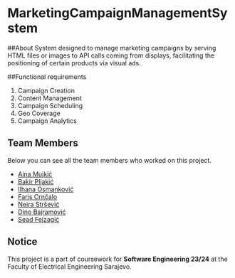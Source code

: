 # MarketingCampaignManagementSystem

##About
System designed to manage marketing campaigns by serving HTML files or
images to API calls coming from displays, facilitating the positioning of certain products via visual ads.

##Functional requirements
1. Campaign Creation
2. Content Management
3. Campaign Scheduling
4. Geo Coverage
5. Campaign Analytics

## Team Members
Below you can see all the team members who worked on this project.
- [Ajna Mujkić](mailto:amujkic1@etf.unsa.ba)
- [Bakir Pljakić](mailto:bpljakic1@etf.unsa.ba)
- [Ilhana Osmanković](mailto:iosmankovi2@etf.unsa.ba)
- [Faris Crnčalo](mailto:fcrncalo1@etf.unsa.ba)
- [Nejra Stršević](mailto:nstrsevic1@etf.unsa.ba)
- [Dino Bajramović](mailto:dbajramovi3@etf.unsa.ba)
- [Sead Fejzagić](mailto:sfejzagic1@etf.unsa.ba)

## Notice
This project is a part of coursework for **Software Engineering 23/24** at the Faculty of Electrical Engineering Sarajevo.
